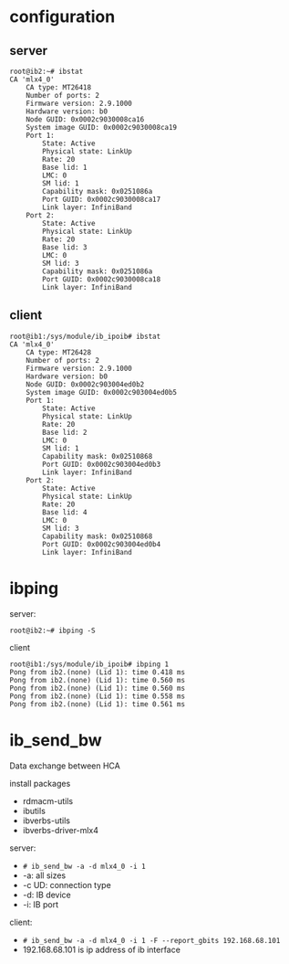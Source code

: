 # configuration

## server
```
root@ib2:~# ibstat
CA 'mlx4_0'
	CA type: MT26418
	Number of ports: 2
	Firmware version: 2.9.1000
	Hardware version: b0
	Node GUID: 0x0002c9030008ca16
	System image GUID: 0x0002c9030008ca19
	Port 1:
		State: Active
		Physical state: LinkUp
		Rate: 20
		Base lid: 1
		LMC: 0
		SM lid: 1
		Capability mask: 0x0251086a
		Port GUID: 0x0002c9030008ca17
		Link layer: InfiniBand
	Port 2:
		State: Active
		Physical state: LinkUp
		Rate: 20
		Base lid: 3
		LMC: 0
		SM lid: 3
		Capability mask: 0x0251086a
		Port GUID: 0x0002c9030008ca18
		Link layer: InfiniBand
```
## client
```
root@ib1:/sys/module/ib_ipoib# ibstat
CA 'mlx4_0'
	CA type: MT26428
	Number of ports: 2
	Firmware version: 2.9.1000
	Hardware version: b0
	Node GUID: 0x0002c903004ed0b2
	System image GUID: 0x0002c903004ed0b5
	Port 1:
		State: Active
		Physical state: LinkUp
		Rate: 20
		Base lid: 2
		LMC: 0
		SM lid: 1
		Capability mask: 0x02510868
		Port GUID: 0x0002c903004ed0b3
		Link layer: InfiniBand
	Port 2:
		State: Active
		Physical state: LinkUp
		Rate: 20
		Base lid: 4
		LMC: 0
		SM lid: 3
		Capability mask: 0x02510868
		Port GUID: 0x0002c903004ed0b4
		Link layer: InfiniBand
```

# ibping

server:
```
root@ib2:~# ibping -S
```

client
```
root@ib1:/sys/module/ib_ipoib# ibping 1
Pong from ib2.(none) (Lid 1): time 0.418 ms
Pong from ib2.(none) (Lid 1): time 0.560 ms
Pong from ib2.(none) (Lid 1): time 0.560 ms
Pong from ib2.(none) (Lid 1): time 0.558 ms
Pong from ib2.(none) (Lid 1): time 0.561 ms
```

# ib_send_bw

Data exchange between HCA

install packages
* rdmacm-utils
* ibutils
* ibverbs-utils
* ibverbs-driver-mlx4

server:
* ``# ib_send_bw -a -d mlx4_0 -i 1``
* -a: all sizes
* -c UD: connection type
* -d: IB device
* -i: IB port

client:
* ``# ib_send_bw -a -d mlx4_0 -i 1 -F --report_gbits 192.168.68.101``
* 192.168.68.101 is ip address of ib interface

